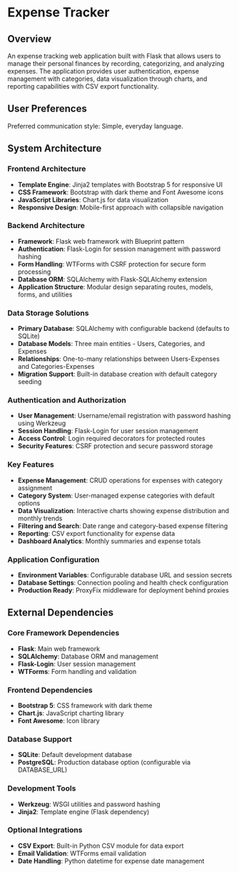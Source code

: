 # Expense Tracker

## Overview

An expense tracking web application built with Flask that allows users to manage their personal finances by recording, categorizing, and analyzing expenses. The application provides user authentication, expense management with categories, data visualization through charts, and reporting capabilities with CSV export functionality.

## User Preferences

Preferred communication style: Simple, everyday language.

## System Architecture

### Frontend Architecture
- **Template Engine**: Jinja2 templates with Bootstrap 5 for responsive UI
- **CSS Framework**: Bootstrap with dark theme and Font Awesome icons
- **JavaScript Libraries**: Chart.js for data visualization
- **Responsive Design**: Mobile-first approach with collapsible navigation

### Backend Architecture
- **Framework**: Flask web framework with Blueprint pattern
- **Authentication**: Flask-Login for session management with password hashing
- **Form Handling**: WTForms with CSRF protection for secure form processing
- **Database ORM**: SQLAlchemy with Flask-SQLAlchemy extension
- **Application Structure**: Modular design separating routes, models, forms, and utilities

### Data Storage Solutions
- **Primary Database**: SQLAlchemy with configurable backend (defaults to SQLite)
- **Database Models**: Three main entities - Users, Categories, and Expenses
- **Relationships**: One-to-many relationships between Users-Expenses and Categories-Expenses
- **Migration Support**: Built-in database creation with default category seeding

### Authentication and Authorization
- **User Management**: Username/email registration with password hashing using Werkzeug
- **Session Handling**: Flask-Login for user session management
- **Access Control**: Login required decorators for protected routes
- **Security Features**: CSRF protection and secure password storage

### Key Features
- **Expense Management**: CRUD operations for expenses with category assignment
- **Category System**: User-managed expense categories with default options
- **Data Visualization**: Interactive charts showing expense distribution and monthly trends
- **Filtering and Search**: Date range and category-based expense filtering
- **Reporting**: CSV export functionality for expense data
- **Dashboard Analytics**: Monthly summaries and expense totals

### Application Configuration
- **Environment Variables**: Configurable database URL and session secrets
- **Database Settings**: Connection pooling and health check configuration
- **Production Ready**: ProxyFix middleware for deployment behind proxies

## External Dependencies

### Core Framework Dependencies
- **Flask**: Main web framework
- **SQLAlchemy**: Database ORM and management
- **Flask-Login**: User session management
- **WTForms**: Form handling and validation

### Frontend Dependencies
- **Bootstrap 5**: CSS framework with dark theme
- **Chart.js**: JavaScript charting library
- **Font Awesome**: Icon library

### Database Support
- **SQLite**: Default development database
- **PostgreSQL**: Production database option (configurable via DATABASE_URL)

### Development Tools
- **Werkzeug**: WSGI utilities and password hashing
- **Jinja2**: Template engine (Flask dependency)

### Optional Integrations
- **CSV Export**: Built-in Python CSV module for data export
- **Email Validation**: WTForms email validation
- **Date Handling**: Python datetime for expense date management